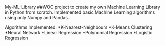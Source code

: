 My-ML-Library
##WOC project to create my own Machine Learning Library in Python from scratch. Implemented basic Machine Learning algorithms using only Numpy and Pandas.

Algorithms Implemented:
*K-Nearest-Neighbours
*K-Means Clustering
*Neural Network
*Linear Regression
*Polynomial Regression
*Logistic Regression
